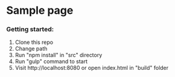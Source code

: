 # Sample page


### Getting started:

1. Clone this repo
2. Change path 
3. Run "npm install" in "src" directory
4. Run "gulp" command to start
5. Visit http://localhost:8080 or open index.html in "build" folder